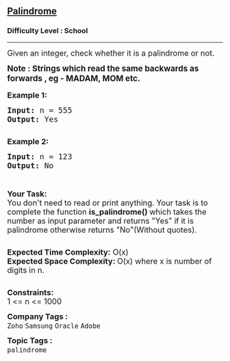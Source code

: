 <h2><a href="https://www.geeksforgeeks.org/problems/palindrome0746/1">Palindrome</a></h2><h3>Difficulty Level : School</h3><hr><div class="problems_problem_content__Xm_eO" bis_skin_checked="1"><p><span style="font-size: 18px;">Given an integer, check whether it is a palindrome or not.</span></p>
<p><span style="font-size: 14pt;"><strong>Note : Strings which read the same backwards as forwards , eg - MADAM, MOM etc.</strong></span><br><br><span style="font-size: 18px;"><strong>Example 1:</strong></span></p>
<pre><span style="font-size: 18px;"><strong>Input: </strong>n = 555
<strong>Output: </strong>Yes</span>
</pre>
<p><br><span style="font-size: 18px;"><strong>Example 2:</strong></span></p>
<pre><span style="font-size: 18px;"><strong>Input: </strong>n = 123
<strong>Output: </strong>No</span>
</pre>
<p>&nbsp;</p>
<p><span style="font-size: 18px;"><strong>Your Task:</strong><br>You don't need to read or print anything. Your task is to complete the function&nbsp;<strong>is_palindrome()&nbsp;</strong>which takes the number as input parameter and returns "Yes" if it is palindrome otherwise returns "No"(Without quotes).</span><br>&nbsp;</p>
<p><span style="font-size: 18px;"><strong>Expected Time Complexity:</strong>&nbsp;O(x)<br><strong>Expected Space Complexity:&nbsp;</strong>O(x)&nbsp;where x is number of digits in n.</span><br>&nbsp;</p>
<p><span style="font-size: 18px;"><strong>Constraints:</strong><br>1 &lt;= n &lt;= 1000</span></p></div><p><span style=font-size:18px><strong>Company Tags : </strong><br><code>Zoho</code>&nbsp;<code>Samsung</code>&nbsp;<code>Oracle</code>&nbsp;<code>Adobe</code>&nbsp;<br><p><span style=font-size:18px><strong>Topic Tags : </strong><br><code>palindrome</code>&nbsp;